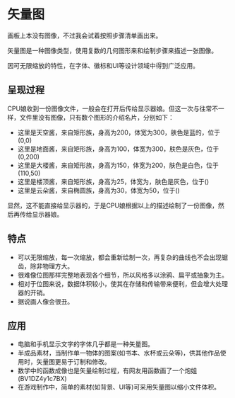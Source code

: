 # 矢量图
画板上本没有图像，不过我会试着按照步骤清单画出来。

矢量图是一种图像类型，使用复数的几何图形来和绘制步骤来描述一张图像。

因可无限缩放的特性，在字体、徽标和UI等设计领域中得到广泛应用。

## 呈现过程
CPU娘收到一份图像文件，一般会在打开后传给显示器娘。但这一次与往常不一样，文件里没有图像，只有数个图形的介绍名片，分别如下：
- 这里是天空酱，来自矩形族，身高为200，体宽为300，肤色是蓝的，位于(0,0)
- 这里是地面酱，来自矩形族，身高为100，体宽为300，肤色是灰色，位于(0,200)
- 这里是大楼酱，来自矩形族，身高为150，体宽为200，肤色是白色，位于(110,50)
- 这里是楼顶酱，来自矩形族，身高为25，体宽为，肤色是灰色，位于()
- 这里是云朵酱，来自椭圆族，身高为30，体宽为50，位于()


显然，这不能直接给显示器的，于是CPU娘根据以上的描述绘制了一份图像，然后再传给显示器娘。



## 特点
- 可以无限缩放，每一次缩放，都会重新绘制一次，再复杂的曲线也不会出现锯齿，除非物理方大。
- 很难像位图那样完整地表现各个细节，所以风格多以涂鸦、扁平或抽象为主。
- 相对于位图来说，数据体积较小，使其在存储和传输带来便利，但会增大处理器的开销。
- 据说画人像会很丑。

## 应用
- 电脑和手机显示文字的字体几乎都是一种矢量图。
- 半成品素材，当制作单一物体的图案(如书本、水杯或云朵等)，供其他作品使用时，矢量图更易于订制和修改。
- 数学中的函数成像也是矢量绘制过程，有网友用函数画了一个炮姐(BV1DZ4y1c7BX)
- 在游戏制作中，简单的素材(如背景、UI等)可采用矢量图以缩小文件体积。

